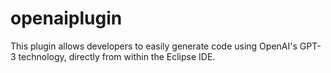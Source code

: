# openaiplugin
This plugin allows developers to easily generate code using OpenAI's GPT-3 technology, directly from within the Eclipse IDE.
